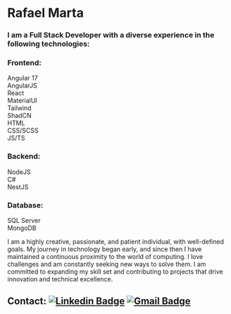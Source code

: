 # Rafael Marta <br/>

### I am a Full Stack Developer with a diverse experience in the following technologies:

### Frontend:
Angular 17 <br/> AngularJS <br/> React <br/> MaterialUI <br/> Tailwind <br/> ShadCN <br/> HTML <br/> CSS/SCSS <br/> JS/TS <br/>

### Backend:
NodeJS <br/> C# <br/> NestJS <br/>

### Database:
SQL Server <br/> MongoDB <br/>

I am a highly creative, passionate, and patient individual, with well-defined goals. My journey in technology began early, and since then I have maintained a continuous proximity to the world of computing. I love challenges and am constantly seeking new ways to solve them. I am committed to expanding my skill set and contributing to projects that drive innovation and technical excellence.
 
## Contact: [![Linkedin Badge](https://img.shields.io/badge/-RafaelMarta-blue?style=flat-square&logo=Linkedin&logoColor=white&link=https://www.linkedin.com/in/rafael-marta/)](https://www.linkedin.com/in/rafael-marta/) [![Gmail Badge](https://img.shields.io/badge/-rafaelsilvamarta97@gmail.com-c14438?style=flat-square&logo=Gmail&logoColor=white&link=mailto:rafaelsilvamarta97@gmail.com)](mailto:rafaelsilvamarta97@gmail.com) <br/>

